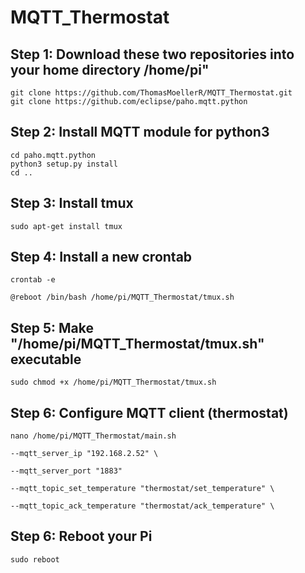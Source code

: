 #  MQTT_Thermostat
## Step 1: Download these two repositories into your home directory /home/pi"
    git clone https://github.com/ThomasMoellerR/MQTT_Thermostat.git
    git clone https://github.com/eclipse/paho.mqtt.python

## Step 2: Install MQTT module for python3
    cd paho.mqtt.python
    python3 setup.py install
    cd ..

## Step 3: Install tmux
    sudo apt-get install tmux


## Step 4: Install a new crontab
    crontab -e

`@reboot /bin/bash /home/pi/MQTT_Thermostat/tmux.sh`

## Step 5: Make "/home/pi/MQTT_Thermostat/tmux.sh" executable
    sudo chmod +x /home/pi/MQTT_Thermostat/tmux.sh

## Step 6: Configure MQTT client (thermostat)
    nano /home/pi/MQTT_Thermostat/main.sh

`--mqtt_server_ip "192.168.2.52" \`

`--mqtt_server_port "1883"`

`--mqtt_topic_set_temperature "thermostat/set_temperature" \`

`--mqtt_topic_ack_temperature "thermostat/ack_temperature" \`


## Step 6: Reboot your Pi
    sudo reboot
